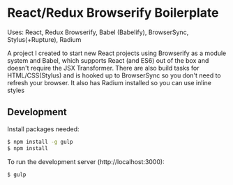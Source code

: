 # React/Redux Browserify Boilerplate

Uses: React, Redux Browserify, Babel (Babelify), BrowserSync, Stylus(+Rupture), Radium

A project I created to start new React projects using Browserify as a module system and Babel, which supports React (and ES6) out of the box and doesn't require the JSX Transformer. There are also build tasks for HTML/CSS(Stylus) and is hooked up to BrowserSync so you don't need to refresh your browser. It also has Radium installed so you can use inline styles


## Development

Install packages needed:

```bash
$ npm install -g gulp
$ npm install
```

To run the development server (http://localhost:3000):

```bash
$ gulp
```
